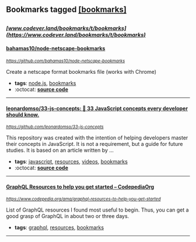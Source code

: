 ## Bookmarks tagged [[bookmarks]](https://www.codever.land/search?q=[bookmarks])

_<sup><sup>[www.codever.land/bookmarks/t/bookmarks](https://www.codever.land/bookmarks/t/bookmarks)</sup></sup>_
---
#### [bahamas10/node-netscape-bookmarks](https://github.com/bahamas10/node-netscape-bookmarks)
_<sup>https://github.com/bahamas10/node-netscape-bookmarks</sup>_

Create a netscape format bookmarks file (works with Chrome)
* **tags**: [node.js](../tagged/node.js.md), [bookmarks](../tagged/bookmarks.md)
* :octocat: **[source code](https://github.com/bahamas10/node-netscape-bookmarks)**
---
#### [leonardomso/33-js-concepts: 📜 33 JavaScript concepts every developer should know.](https://github.com/leonardomso/33-js-concepts)
_<sup>https://github.com/leonardomso/33-js-concepts</sup>_

This repository was created with the intention of helping developers master their concepts in JavaScript. It is not a requirement, but a guide for future studies. It is based on an article written by ...
* **tags**: [javascript](../tagged/javascript.md), [resources](../tagged/resources.md), [videos](../tagged/videos.md), [bookmarks](../tagged/bookmarks.md)
* :octocat: **[source code](https://github.com/leonardomso/33-js-concepts)**
---
#### [GraphQL Resources to help you get started – CodepediaOrg](https://www.codepedia.org/ama/graphql-resources-to-help-you-get-started)
_<sup>https://www.codepedia.org/ama/graphql-resources-to-help-you-get-started</sup>_

List of GraphQL resources I found most useful to begin. Thus, you can get a good grasp of GraphQL in about two or three days.
* **tags**: [graphql](../tagged/graphql.md), [resources](../tagged/resources.md), [bookmarks](../tagged/bookmarks.md)
---
